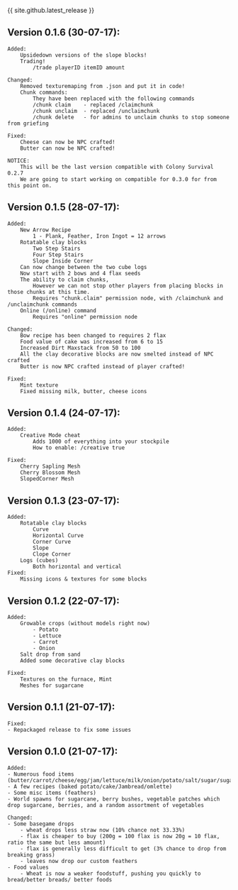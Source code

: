 {{ site.github.latest_release }}


Version 0.1.6 (30-07-17):
-------------------------------------
```
Added:
	Upsidedown versions of the slope blocks!
	Trading!
		/trade playerID itemID amount
	
Changed:
	Removed texturemaping from .json and put it in code!
	Chunk commands:
		They have been replaced with the following commands
		/chunk claim	- replaced /claimchunk
		/chunk unclaim	- replaced /unclaimchunk
		/chunk delete	- for admins to unclaim chunks to stop someone from griefing
	
Fixed:
	Cheese can now be NPC crafted!
	Butter can now be NPC crafted!
	
NOTICE: 
	This will be the last version compatible with Colony Survival 0.2.7
	We are going to start working on compatible for 0.3.0 for from this point on.
```

Version 0.1.5 (28-07-17):
-------------------------------------
```
Added:
	New Arrow Recipe
		1 - Plank, Feather, Iron Ingot = 12 arrows
	Rotatable clay blocks
		Two Step Stairs
		Four Step Stairs
		Slope Inside Corner
	Can now change between the two cube logs
	Now start with 2 bows and 4 flax seeds
	The ability to claim chunks, 
		However we can not stop other players from placing blocks in those chunks at this time.
		Requires "chunk.claim" permission node, with /claimchunk and /unclaimchunk commands
	Online (/online) command
		Requires "online" permission node

Changed:
	Bow recipe has been changed to requires 2 flax
	Food value of cake was increased from 6 to 15
	Increased Dirt Maxstack from 50 to 100
	All the clay decorative blocks are now smelted instead of NPC crafted
	Butter is now NPC crafted instead of player crafted!

Fixed:
	Mint texture
	Fixed missing milk, butter, cheese icons
```

Version 0.1.4 (24-07-17):
-------------------------------------
```
Added:
	Creative Mode cheat
		Adds 1000 of everything into your stockpile
		How to enable: /creative true
		
Fixed:
	Cherry Sapling Mesh
	Cherry Blossom Mesh
	SlopedCorner Mesh
```

Version 0.1.3 (23-07-17):
-------------------------------------
```
Added:
	Rotatable clay blocks
		Curve
		Horizontal Curve
		Corner Curve
		Slope
		Clope Corner
	Logs (cubes)
		Both horizontal and vertical
Fixed:
	Missing icons & textures for some blocks
```

Version 0.1.2 (22-07-17):
-------------------------------------
```
Added:
	Growable crops (without models right now)
		- Potato
		- Lettuce
		- Carrot
		- Onion
	Salt drop from sand
	Added some decorative clay blocks

Fixed:
	Textures on the furnace, Mint
	Meshes for sugarcane
```

Version 0.1.1 (21-07-17):
-------------------------------------
```
Fixed:
- Repackaged release to fix some issues
```

Version 0.1.0 (21-07-17):
-------------------------------------
```
Added:
- Numerous food items (butter/carrot/cheese/egg/jam/lettuce/milk/onion/potato/salt/sugar/sugarcane)
- A few recipes (baked potato/cake/Jambread/omlette)
- Some misc items (feathers)
- World spawns for sugarcane, berry bushes, vegetable patches which drop sugarcane, berries, and a random assortment of vegetables

Changed:
- Some basegame drops 
	- wheat drops less straw now (10% chance not 33.33%)
	- flax is cheaper to buy (200g = 100 flax is now 20g = 10 flax, ratio the same but less amount)
	- flax is generally less difficult to get (3% chance to drop from breaking grass)
	- leaves now drop our custom feathers
- Food values
	- Wheat is now a weaker foodstuff, pushing you quickly to bread/better breads/ better foods
```
